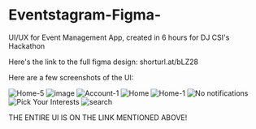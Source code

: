 # Eventstagram-Figma-
UI/UX for Event Management App, created in 6 hours for DJ CSI's Hackathon

Here's the link to the full figma design: shorturl.at/bLZ28

Here are a few screenshots of the UI:

![Home-5](https://user-images.githubusercontent.com/102239680/231598120-d846af21-f5bd-4dc1-a9e0-d74d39e74c5b.jpg)
![image](https://user-images.githubusercontent.com/102239680/231598160-baab3255-d617-4b5c-8def-56e746e9a366.png)
![Account-1](https://user-images.githubusercontent.com/102239680/231598206-3a5780b2-2a7b-45ca-9a84-508648533b33.jpg)
![Home](https://user-images.githubusercontent.com/102239680/231598274-5f1f91d7-9a6c-4434-b42f-0b8a0078744f.jpg)
![Home-1](https://user-images.githubusercontent.com/102239680/231598295-aa9b0137-07d3-48ce-b3c4-4437776fbcaa.jpg)
![No notifications](https://user-images.githubusercontent.com/102239680/231598362-08b1981e-e1a3-4b02-8798-8b03d1f26407.jpg)
![Pick Your Interests](https://user-images.githubusercontent.com/102239680/231598396-4c9d32b9-615b-4085-a5e6-c273c0caef01.jpg)
![search](https://user-images.githubusercontent.com/102239680/231598424-04c9d74b-7afb-4d86-91d9-35a6b3050e14.jpg)

THE ENTIRE UI IS ON THE LINK MENTIONED ABOVE!
